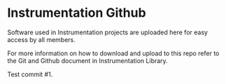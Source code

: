 # Instrumentation Github

Software used in Instrumentation projects are uploaded here for easy access
by all members. 

For more information on how to download and upload to this repo refer to the 
Git and Github document in Instrumentation Library. 

Test commit #1.
